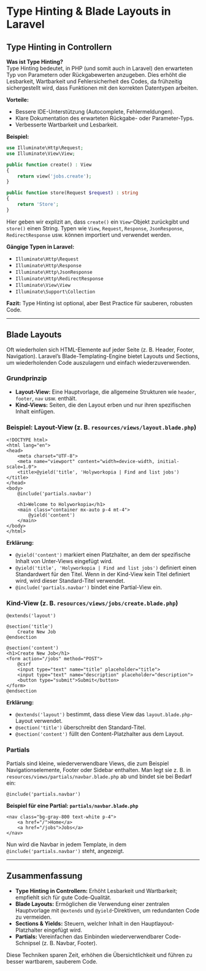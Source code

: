 # Type Hinting & Blade Layouts in Laravel

## Type Hinting in Controllern

**Was ist Type Hinting?**  
Type Hinting bedeutet, in PHP (und somit auch in Laravel) den erwarteten Typ von Parametern oder Rückgabewerten anzugeben. Dies erhöht die Lesbarkeit, Wartbarkeit und Fehlersicherheit des Codes, da frühzeitig sichergestellt wird, dass Funktionen mit den korrekten Datentypen arbeiten.

**Vorteile:**  
- Bessere IDE-Unterstützung (Autocomplete, Fehlermeldungen).
- Klare Dokumentation des erwarteten Rückgabe- oder Parameter-Typs.
- Verbesserte Wartbarkeit und Lesbarkeit.

**Beispiel:**  
```php
use Illuminate\Http\Request;
use Illuminate\View\View;

public function create() : View
{
    return view('jobs.create');
}

public function store(Request $request) : string
{
    return 'Store';
}
```

Hier geben wir explizit an, dass `create()` ein `View`-Objekt zurückgibt und `store()` einen String. Typen wie `View`, `Request`, `Response`, `JsonResponse`, `RedirectResponse` usw. können importiert und verwendet werden.

**Gängige Typen in Laravel:**
- `Illuminate\Http\Request`
- `Illuminate\Http\Response`
- `Illuminate\Http\JsonResponse`
- `Illuminate\Http\RedirectResponse`
- `Illuminate\View\View`
- `Illuminate\Support\Collection`

**Fazit:** Type Hinting ist optional, aber Best Practice für sauberen, robusten Code.

---

## Blade Layouts

Oft wiederholen sich HTML-Elemente auf jeder Seite (z. B. Header, Footer, Navigation). Laravel’s Blade-Templating-Engine bietet Layouts und Sections, um wiederholenden Code auszulagern und einfach wiederzuverwenden.

### Grundprinzip

- **Layout-View:** Eine Hauptvorlage, die allgemeine Strukturen wie `header`, `footer`, `nav` usw. enthält.
- **Kind-Views:** Seiten, die den Layout erben und nur ihren spezifischen Inhalt einfügen.

### Beispiel: Layout-View (z. B. `resources/views/layout.blade.php`)

```blade
<!DOCTYPE html>
<html lang="en">
<head>
    <meta charset="UTF-8">
    <meta name="viewport" content="width=device-width, initial-scale=1.0">
    <title>@yield('title', 'Holyworkopia | Find and list jobs')</title>
</head>
<body>
    @include('partials.navbar')

    <h1>Welcome to Holyworkopia</h1>
    <main class="container mx-auto p-4 mt-4">
        @yield('content')
    </main>
</body>
</html>
```

**Erklärung:**
- `@yield('content')` markiert einen Platzhalter, an dem der spezifische Inhalt von Unter-Views eingefügt wird.
- `@yield('title', 'Holyworkopia | Find and list jobs')` definiert einen Standardwert für den Titel. Wenn in der Kind-View kein Titel definiert wird, wird dieser Standard-Titel verwendet.
- `@include('partials.navbar')` bindet eine Partial-View ein.

### Kind-View (z. B. `resources/views/jobs/create.blade.php`)

```blade
@extends('layout')

@section('title')
    Create New Job
@endsection

@section('content')
<h1>Create New Job</h1>
<form action="/jobs" method="POST">
    @csrf
    <input type="text" name="title" placeholder="title">
    <input type="text" name="description" placeholder="description">
    <button type="submit">Submit</button>
</form>
@endsection
```

**Erklärung:**
- `@extends('layout')` bestimmt, dass diese View das `layout.blade.php`-Layout verwendet.
- `@section('title')` überschreibt den Standard-Titel.
- `@section('content')` füllt den Content-Platzhalter aus dem Layout.

### Partials

Partials sind kleine, wiederverwendbare Views, die zum Beispiel Navigationselemente, Footer oder Sidebar enthalten. Man legt sie z. B. in `resources/views/partials/navbar.blade.php` ab und bindet sie bei Bedarf ein:

```blade
@include('partials.navbar')
```

**Beispiel für eine Partial: `partials/navbar.blade.php`**

```blade
<nav class="bg-gray-800 text-white p-4">
    <a href="/">Home</a>
    <a href="/jobs">Jobs</a>
</nav>
```

Nun wird die Navbar in jedem Template, in dem `@include('partials.navbar')` steht, angezeigt.

---

## Zusammenfassung

- **Type Hinting in Controllern:** Erhöht Lesbarkeit und Wartbarkeit; empfiehlt sich für gute Code-Qualität.
- **Blade Layouts:** Ermöglichen die Verwendung einer zentralen Hauptvorlage mit `@extends` und `@yield`-Direktiven, um redundanten Code zu vermeiden.
- **Sections & Yields:** Steuern, welcher Inhalt in den Hauptlayout-Platzhalter eingefügt wird.
- **Partials:** Vereinfachen das Einbinden wiederverwendbarer Code-Schnipsel (z. B. Navbar, Footer).

Diese Techniken sparen Zeit, erhöhen die Übersichtlichkeit und führen zu besser wartbarem, sauberem Code.